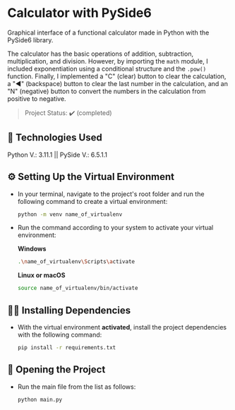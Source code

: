 # Calculator with PySide6

Graphical interface of a functional calculator made in Python with the PySide6 library.

The calculator has the basic operations of addition, subtraction, multiplication, and division. However, by importing the <code>math</code> module, I included exponentiation using a conditional structure and the <code>.pow()</code> function. Finally, I implemented a "C" (clear) button to clear the calculation, a "◀" (backspace) button to clear the last number in the calculation, and an "N" (negative) button to convert the numbers in the calculation from positive to negative.

> Project Status: ✔️ (completed)

## 🔧 Technologies Used
Python V.: 3.11.1 || PySide V.: 6.5.1.1

## ⚙️ Setting Up the Virtual Environment
* In your terminal, navigate to the project's root folder and run the following command to create a virtual environment:

  ```bash
  python -m venv name_of_virtualenv
  ```

* Run the command according to your system to activate your virtual environment:

  **Windows**
  ```bash
  .\name_of_virtualenv\Scripts\activate
  ```
  
  **Linux or macOS**
  ```bash
  source name_of_virtualenv/bin/activate
  ```

## 🧑‍🔬 Installing Dependencies
* With the virtual environment **activated**, install the project dependencies with the following command:
  
  ```bash
  pip install -r requirements.txt
  ```

## 📂 Opening the Project
* Run the main file from the list as follows:

  ```bash
  python main.py
  ```
